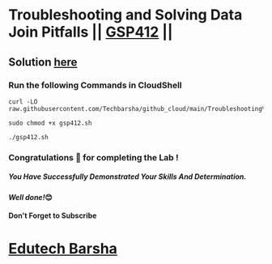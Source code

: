 # Troubleshooting and Solving Data Join Pitfalls || [GSP412](https://www.cloudskillsboost.google/games/4977/labs/32431) ||

## Solution [here](https://youtu.be/oQub6A2vvxg)

### Run the following Commands in CloudShell

```
curl -LO raw.githubusercontent.com/Techbarsha/github_cloud/main/Troubleshooting%20and%20Solving%20Data%20Join%20Pitfalls/gsp412.sh

sudo chmod +x gsp412.sh

./gsp412.sh
```

### Congratulations 🎉 for completing the Lab !

##### *You Have Successfully Demonstrated Your Skills And Determination.*

#### *Well done!*😊

#### Don't Forget to Subscribe
# [Edutech Barsha](https://www.youtube.com/@edutechbarsha)

